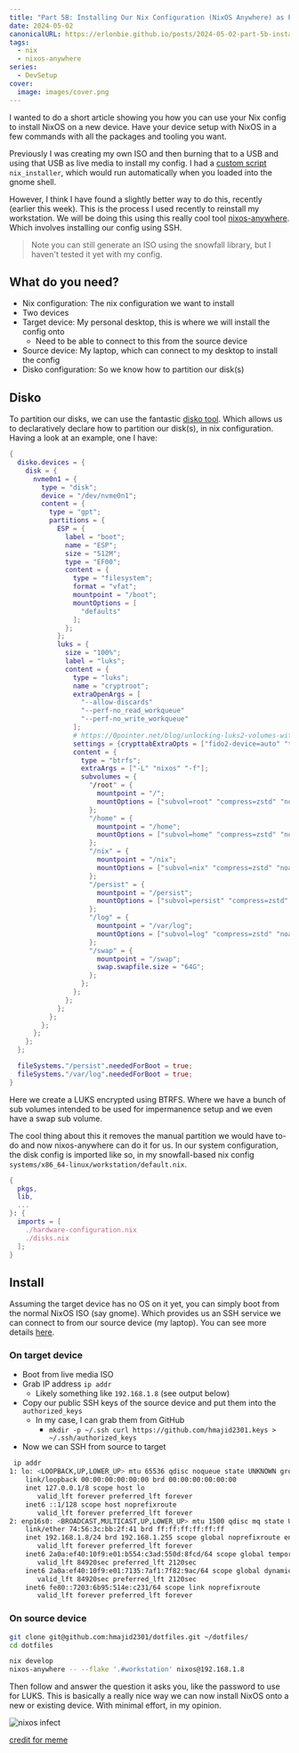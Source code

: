 ```yaml
---
title: "Part 5B: Installing Our Nix Configuration (NixOS Anywhere) as Part of Your Workflow"
date: 2024-05-02
canonicalURL: https://erlonbie.github.io/posts/2024-05-02-part-5b-installing-our-nix-configuration-as-part-of-your-workflow
tags:
  - nix
  - nixos-anywhere
series:
  - DevSetup
cover:
  image: images/cover.png
---
```


I wanted to do a short article showing you how you can use your Nix config to install NixOS on a new device. Have your
device setup with NixOS in a few commands with all the packages and tooling you want.

Previously I was creating my own ISO and then burning that to a USB and using that USB as live media to install my config.
I had a [ custom script ](https://gitlab.com/hmajid2301/dotfiles/-/blob/3371d7774c133a36d4986a9dcaeb972d4e4638a2/hosts/iso/configuration.nix#L73)
`nix_installer`, which would run automatically when you loaded into the gnome shell.

However, I think I have found a slightly better way to do this, recently (earlier this week). This is the process I used
recently to reinstall my workstation. We will be doing this using this really cool tool
[nixos-anywhere](https://github.com/nix-community/nixos-anywhere). Which involves installing our config using SSH.

> Note you can still generate an ISO using the snowfall library, but I haven't tested it yet with my config.


## What do you need?

- Nix configuration: The nix configuration we want to install
- Two devices
 - Target device: My personal desktop, this is where we will install the config onto
   - Need to be able to connect to this from the source device
 - Source device: My laptop, which can connect to my desktop to install the config
- Disko configuration: So we know how to partition our disk(s)


## Disko
To partition our disks, we can use the fantastic [disko tool](https://github.com/nix-community/disko). Which allows us to
declaratively declare how to partition our disk(s), in nix configuration. Having a look at an example, one I have:

```nix
{
  disko.devices = {
    disk = {
      nvme0n1 = {
        type = "disk";
        device = "/dev/nvme0n1";
        content = {
          type = "gpt";
          partitions = {
            ESP = {
              label = "boot";
              name = "ESP";
              size = "512M";
              type = "EF00";
              content = {
                type = "filesystem";
                format = "vfat";
                mountpoint = "/boot";
                mountOptions = [
                  "defaults"
                ];
              };
            };
            luks = {
              size = "100%";
              label = "luks";
              content = {
                type = "luks";
                name = "cryptroot";
                extraOpenArgs = [
                  "--allow-discards"
                  "--perf-no_read_workqueue"
                  "--perf-no_write_workqueue"
                ];
                # https://0pointer.net/blog/unlocking-luks2-volumes-with-tpm2-fido2-pkcs11-security-hardware-on-systemd-248.html
                settings = {crypttabExtraOpts = ["fido2-device=auto" "token-timeout=10"];};
                content = {
                  type = "btrfs";
                  extraArgs = ["-L" "nixos" "-f"];
                  subvolumes = {
                    "/root" = {
                      mountpoint = "/";
                      mountOptions = ["subvol=root" "compress=zstd" "noatime"];
                    };
                    "/home" = {
                      mountpoint = "/home";
                      mountOptions = ["subvol=home" "compress=zstd" "noatime"];
                    };
                    "/nix" = {
                      mountpoint = "/nix";
                      mountOptions = ["subvol=nix" "compress=zstd" "noatime"];
                    };
                    "/persist" = {
                      mountpoint = "/persist";
                      mountOptions = ["subvol=persist" "compress=zstd" "noatime"];
                    };
                    "/log" = {
                      mountpoint = "/var/log";
                      mountOptions = ["subvol=log" "compress=zstd" "noatime"];
                    };
                    "/swap" = {
                      mountpoint = "/swap";
                      swap.swapfile.size = "64G";
                    };
                  };
                };
              };
            };
          };
        };
      };
    };
  };

  fileSystems."/persist".neededForBoot = true;
  fileSystems."/var/log".neededForBoot = true;
}
```

Here we create a LUKS encrypted using BTRFS. Where we have a bunch of sub volumes intended to be used for impermanence
setup and we even have a swap sub volume.

The cool thing about this it removes the manual partition we would have to-do and now nixos-anywhere can do it for us.
In our system configuration, the disk config is imported like so, in my snowfall-based nix config `systems/x86_64-linux/workstation/default.nix`.

```nix
{
  pkgs,
  lib,
  ...
}: {
  imports = [
    ./hardware-configuration.nix
    ./disks.nix
  ];
}
```


## Install

Assuming the target device has no OS on it yet, you can simply boot from the normal NixOS ISO (say gnome). Which provides
us an SSH service we can connect to from our source device (my laptop). You can see more details
[here](https://github.com/nix-community/nixos-anywhere/blob/main/docs/howtos/no-os.md#installing-on-a-machine-with-no-operating-system).

### On target device

- Boot from live media ISO
- Grab IP address `ip addr`
  - Likely something like `192.168.1.8` (see output below)
- Copy our public SSH keys of the source device and put them into the `authorized_keys`
  - In my case, I can grab them from GitHub
    - `mkdir -p ~/.ssh curl https://github.com/hmajid2301.keys > ~/.ssh/authorized_keys`
- Now we can SSH from source to target


```bash {hl_lines="10"}
 ip addr
1: lo: <LOOPBACK,UP,LOWER_UP> mtu 65536 qdisc noqueue state UNKNOWN group default qlen 1000
    link/loopback 00:00:00:00:00:00 brd 00:00:00:00:00:00
    inet 127.0.0.1/8 scope host lo
       valid_lft forever preferred_lft forever
    inet6 ::1/128 scope host noprefixroute
       valid_lft forever preferred_lft forever
2: enp16s0: <BROADCAST,MULTICAST,UP,LOWER_UP> mtu 1500 qdisc mq state UP group default qlen 1000
    link/ether 74:56:3c:bb:2f:41 brd ff:ff:ff:ff:ff:ff
    inet 192.168.1.8/24 brd 192.168.1.255 scope global noprefixroute enp16s0
       valid_lft forever preferred_lft forever
    inet6 2a0a:ef40:10f9:e01:b554:c3ad:550d:8fcd/64 scope global temporary dynamic
       valid_lft 84920sec preferred_lft 2120sec
    inet6 2a0a:ef40:10f9:e01:7135:7af1:7f82:9ac/64 scope global dynamic mngtmpaddr noprefixroute
       valid_lft 84920sec preferred_lft 2120sec
    inet6 fe80::7203:6b95:514e:c231/64 scope link noprefixroute
       valid_lft forever preferred_lft forever
```

### On source device

```bash
git clone git@github.com:hmajid2301/dotfiles.git ~/dotfiles/
cd dotfiles

nix develop
nixos-anywhere -- --flake '.#workstation' nixos@192.168.1.8
```

Then follow and answer the question it asks you, like the password to use for LUKS. This is basically a really nice way
we can now install NixOS onto a new or existing device. With minimal effort, in my opinion.

![nixos infect](images/nixos-infection.jpeg)

[credit for meme](https://old.reddit.com/r/NixOS/comments/1bfc9tm/meme_nixos_infection/)
